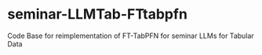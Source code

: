# seminar-LLMTab-FTtabpfn
Code Base for reimplementation of FT-TabPFN for seminar LLMs for Tabular Data
